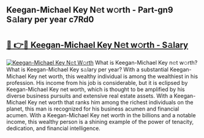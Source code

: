 ## Keegan-Michael Key N𝚎t w𝚘rth - Part-gn9 S𝚊lary per year c7Rd0

# <h2><a href="http://gc3wq49.nevu.top/?p=Keegan-Michael+Key">🔗 👉🔴 Keegan-Michael Key N𝚎t w𝚘rth - S𝚊lary</a></h2>

[![Keegan-Michael Key N𝚎t W𝚘rth](https://i.imgur.com/Oavwk0R.jpeg)](http://gc3wq49.nevu.top/?p=Keegan-Michael+Key)
What is Keegan-Michael Key n𝚎t w𝚘rth? What is Keegan-Michael Key s𝚊lary per year?
With a substantial Keegan-Michael Key net worth, this wealthy individual is among the wealthiest in his profession. His income from his job is considerable, but it is eclipsed by Keegan-Michael Key net worth, which is thought to be amplified by his diverse business pursuits and extensive real estate assets. With a Keegan-Michael Key net worth that ranks him among the richest individuals on the planet, this man is recognized for his business acumen and financial acumen. With a Keegan-Michael Key net worth in the billions and a notable income, this wealthy person is a shining example of the power of tenacity, dedication, and financial intelligence.
